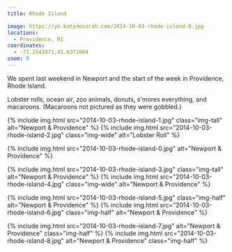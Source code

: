 ```yaml
---
title: Rhode Island

image: https://yo.katydecorah.com/2014-10-03-rhode-island-0.jpg
locations:
  - Providence, RI
coordinates:
  - -71.2543871,41.6371604
zoom: 9
---
```


We spent last weekend in Newport and the start of the week in Providence, Rhode Island.

Lobster rolls, ocean air, zoo animals, donuts, s'mores everything, and macaroons. (Macaroons not pictured as they were gobbled.)

<div class="photos">

{% include img.html src="2014-10-03-rhode-island-1.jpg" class="img-tall" alt="Newport &amp; Providence" %}
{% include img.html src="2014-10-03-rhode-island-2.jpg" class="img-wide" alt="Lobster Roll" %}

{% include img.html src="2014-10-03-rhode-island-0.jpg" alt="Newport &amp; Providence" %}

{% include img.html src="2014-10-03-rhode-island-3.jpg" class="img-tall" alt="Newport &amp; Providence" %}
{% include img.html src="2014-10-03-rhode-island-4.jpg" class="img-wide" alt="Newport &amp; Providence" %}

{% include img.html src="2014-10-03-rhode-island-5.jpg" class="img-half" alt="Newport &amp; Providence" %}
{% include img.html src="2014-10-03-rhode-island-6.jpg" class="img-half" alt="Newport &amp; Providence" %}

{% include img.html src="2014-10-03-rhode-island-7.jpg" alt="Newport &amp; Providence" class="img-half" %}
{% include img.html src="2014-10-03-rhode-island-8.jpg" alt="Newport &amp; Providence" class="img-half" %}

</div>
